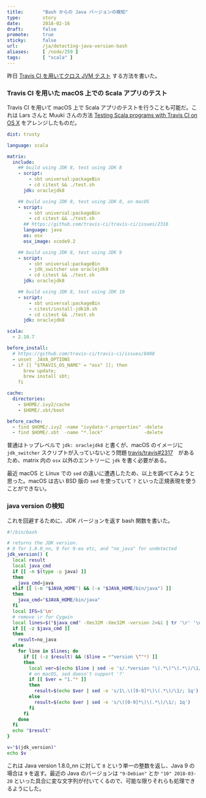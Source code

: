 ```yaml
---
title:       "Bash からの Java バージョンの検知"
type:        story
date:        2018-02-16
draft:       false
promote:     true
sticky:      false
url:         /ja/detecting-java-version-bash
aliases:     [ /node/259 ]
tags:        [ "scala" ]
---
```


  [1]: http://eed3si9n.com/ja/cross-jvm-testing-travis-ci
  [2317]: https://github.com/travis-ci/travis-ci/issues/2317
  [3]: https://gist.github.com/larsrh/941b72b9b72abe0c1a49

昨日 [Travis CI を用いてクロス JVM テスト][1] する方法を書いた。

### Travis CI を用いた macOS 上での Scala アプリのテスト

Travis CI を用いて macOS 上で Scala アプリのテストを行うことも可能だ。これは Lars さんと Muuki さんの方法 [Testing Scala programs with Travis CI on OS X][3] をアレンジしたものだ。

```yaml
dist: trusty

language: scala

matrix:
  include:
    ## build using JDK 8, test using JDK 8
    - script:
        - sbt universal:packageBin
        - cd citest && ./test.sh
      jdk: oraclejdk8

    ## build using JDK 8, test using JDK 8, on macOS
    - script:
        - sbt universal:packageBin
        - cd citest && ./test.sh
      ## https://github.com/travis-ci/travis-ci/issues/2316
      language: java
      os: osx
      osx_image: xcode9.2

    ## build using JDK 8, test using JDK 9
    - script:
        - sbt universal:packageBin
        - jdk_switcher use oraclejdk9
        - cd citest && ./test.sh
      jdk: oraclejdk8

    ## build using JDK 8, test using JDK 10
    - script:
        - sbt universal:packageBin
        - citest/install-jdk10.sh
        - cd citest && ./test.sh
      jdk: oraclejdk8

scala:
  - 2.10.7

before_install:
  # https://github.com/travis-ci/travis-ci/issues/8408
  - unset _JAVA_OPTIONS
  - if [[ "$TRAVIS_OS_NAME" = "osx" ]]; then
      brew update;
      brew install sbt;
    fi

cache:
  directories:
    - $HOME/.ivy2/cache
    - $HOME/.sbt/boot

before_cache:
  - find $HOME/.ivy2 -name "ivydata-*.properties" -delete
  - find $HOME/.sbt  -name "*.lock"               -delete
```

普通はトップレベルで `jdk: oraclejdk8` と書くが、macOS のイメージに `jdk_switcher` スクリプトが入っていないとう問題 [travis/travis#2317][2317]　があるため、matrix 内の `osx` 以外のエントリーに `jdk` を書く必要がある。

最近 macOS と Linux での `sed` の違いに遭遇したため、以上を調べてみようと思った。macOS は古い BSD 版の `sed` を使っていて `?` といった正規表現を使うことができない。

### java version の検知

これを回避するために、JDK バージョンを返す bash 関数を書いた。

```bash
#!/bin/bash

# returns the JDK version.
# 8 for 1.8.0_nn, 9 for 9-ea etc, and "no_java" for undetected
jdk_version() {
  local result
  local java_cmd
  if [[ -n $(type -p java) ]]
  then
    java_cmd=java
  elif [[ (-n "$JAVA_HOME") && (-x "$JAVA_HOME/bin/java") ]]
  then
    java_cmd="$JAVA_HOME/bin/java"
  fi
  local IFS=$'\n'
  # remove \r for Cygwin
  local lines=$("$java_cmd" -Xms32M -Xmx32M -version 2>&1 | tr '\r' '\n')
  if [[ -z $java_cmd ]]
  then
    result=no_java
  else
    for line in $lines; do
      if [[ (-z $result) && ($line = *"version \""*) ]]
      then
        local ver=$(echo $line | sed -e 's/.*version "\(.*\)"\(.*\)/\1/; 1q')
        # on macOS, sed doesn't support '?'
        if [[ $ver = "1."* ]]
        then
          result=$(echo $ver | sed -e 's/1\.\([0-9]*\)\(.*\)/\1/; 1q')
        else
          result=$(echo $ver | sed -e 's/\([0-9]*\)\(.*\)/\1/; 1q')
        fi
      fi
    done
  fi
  echo "$result"
}

v="$(jdk_version)"
echo $v
```

これは Java version 1.8.0_nn に対して `8` という単一の整数を返し、Java 9 の場合は `9` を返す。最近の Java のバージョンは `"9-Debian"` とか `"10" 2018-03-20` といった具合に変な文字列が付いてくるので、可能な限りそれらも処理できるようにした。
